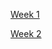 [Week 1](https://jjustinyyang.github.io/cse15l-lab-reports/week1-lab-report.html)

[Week 2](https://jjustinyyang.github.io/cse15l-lab-reports/week2-lab-report.html)
